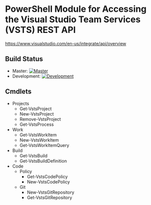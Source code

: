 # PowerShell Module for Accessing the Visual Studio Team Services (VSTS) REST API

https://www.visualstudio.com/en-us/integrate/api/overview

## Build Status

- Master: [![Master](https://ci.appveyor.com/api/projects/status/2fc84qwbsidtgvfq/branch/master?svg=true)](https://ci.appveyor.com/project/adamdriscoll/vstsposh/branch/master)
- Development: [![Development](https://ci.appveyor.com/api/projects/status/2fc84qwbsidtgvfq/branch/develop?svg=true)](https://ci.appveyor.com/project/adamdriscoll/vstsposh/branch/develop)

## Cmdlets

- Projects
	- Get-VstsProject
	- New-VstsProject
	- Remove-VstsProject
	- Get-VstsProcess
- Work
	- Get-VstsWorkItem
	- New-VstsWorkItem
	- Get-VstsWorkItemQuery
- Build
	- Get-VstsBuild
	- Get-VstsBuildDefinition
- Code	
	- Policy
		- Get-VstsCodePolicy
		- New-VstsCodePolicy
	- Git
		- New-VstsGitRepository
		- Get-VstsGitRepository